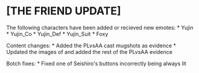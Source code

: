 # [THE FRIEND UPDATE]

The following characters have been added or recieved new emotes:
    * Yujin
    * Yujin_Co
    * Yujin_Def
    * Yujin_Suit
    * Foxy


Content changes:
    * Added the PLvsAA cast mugshots as evidence
    * Updated the images of and added the rest of the PLvsAA evidence

Botch fixes:
    * Fixed one of Seishiro's buttons incorrectly being always lit